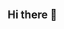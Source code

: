 ## Hi there 👋

<!--
**prachib1031/prachib1031** is a ✨ _special_ ✨ repository because its `README.md` (this file) appears on your GitHub profile.

Here are some ideas to get you started:

- 🔭 I’m currently working on how to improve my resume in order to get a summer internship.
- 🌱 I’m currently learning how to build on my research skills to incorporate more of my tech skills. 
- 👯 I’m looking to collaborate on mentors to improve my coding skills and gain more insights on AI technology. 
- 🤔 I’m looking for help with my coding skills as I am looking to improve so that I am able to start projects. 
- 💬 Ask me about my favorite brownie recipie!
- 📫 How to reach me: bhavsar.pra@northeastern.edu
- 😄 Pronouns: She/Hers/Her
- ⚡ Fun fact: I have been to over 15 concerts!
-->
